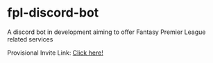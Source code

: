 # fpl-discord-bot

A discord bot in development aiming to offer Fantasy Premier League related services

Provisional Invite Link: [Click here!](https://discord.com/api/oauth2/authorize?client_id=903955372044324904&permissions=2147994688&scope=bot%20applications.commands)